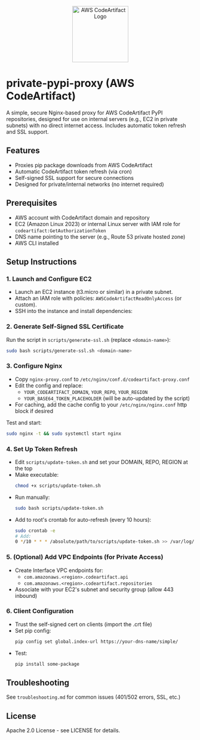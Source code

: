 <p align="center">
  <img src="https://github.com/naveen1583/private_pypi_codeartifact/images/CodeArtifact.png" alt="AWS CodeArtifact Logo" width="150"/>
</p>

# private-pypi-proxy (AWS CodeArtifact)

A simple, secure Nginx-based proxy for AWS CodeArtifact PyPI repositories, designed for use on internal servers (e.g., EC2 in private subnets) with no direct internet access. Includes automatic token refresh and SSL support.

## Features

- Proxies pip package downloads from AWS CodeArtifact
- Automatic CodeArtifact token refresh (via cron)
- Self-signed SSL support for secure connections
- Designed for private/internal networks (no internet required)

## Prerequisites

- AWS account with CodeArtifact domain and repository
- EC2 (Amazon Linux 2023) or internal Linux server with IAM role for `codeartifact:GetAuthorizationToken`
- DNS name pointing to the server (e.g., Route 53 private hosted zone)
- AWS CLI installed

## Setup Instructions

### 1. Launch and Configure EC2

- Launch an EC2 instance (t3.micro or similar) in a private subnet.
- Attach an IAM role with policies: `AWSCodeArtifactReadOnlyAccess` (or custom).
- SSH into the instance and install dependencies:

### 2. Generate Self-Signed SSL Certificate

Run the script in `scripts/generate-ssl.sh` (replace `<domain-name>`):

```sh
sudo bash scripts/generate-ssl.sh <domain-name>
```

### 3. Configure Nginx

- Copy `nginx-proxy.conf` to `/etc/nginx/conf.d/codeartifact-proxy.conf`
- Edit the config and replace:
  - `YOUR_CODEARTIFACT_DOMAIN`, `YOUR_REPO`, `YOUR_REGION`
  - `YOUR_BASE64_TOKEN_PLACEHOLDER` (will be auto-updated by the script)
- For caching, add the cache config to your `/etc/nginx/nginx.conf` http block if desired

Test and start:

```sh
sudo nginx -t && sudo systemctl start nginx
```

### 4. Set Up Token Refresh

- Edit `scripts/update-token.sh` and set your DOMAIN, REPO, REGION at the top
- Make executable:
  ```sh
  chmod +x scripts/update-token.sh
  ```
- Run manually:
  ```sh
  sudo bash scripts/update-token.sh
  ```
- Add to root's crontab for auto-refresh (every 10 hours):
  ```sh
  sudo crontab -e
  # Add:
  0 */10 * * * /absolute/path/to/scripts/update-token.sh >> /var/log/token.log 2>&1
  ```

### 5. (Optional) Add VPC Endpoints (for Private Access)

- Create Interface VPC endpoints for:
  - `com.amazonaws.<region>.codeartifact.api`
  - `com.amazonaws.<region>.codeartifact.repositories`
- Associate with your EC2's subnet and security group (allow 443 inbound)

### 6. Client Configuration

- Trust the self-signed cert on clients (import the .crt file)
- Set pip config:
  ```sh
  pip config set global.index-url https://your-dns-name/simple/
  ```
- Test:
  ```sh
  pip install some-package
  ```

## Troubleshooting

See `troubleshooting.md` for common issues (401/502 errors, SSL, etc.)

## License

Apache 2.0 License - see LICENSE for details.
